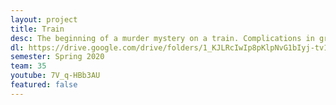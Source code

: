 ```yaml
---
layout: project
title: Train
desc: The beginning of a murder mystery on a train. Complications in group communication and availability limited the scale of what could be accomplished
dl: https://drive.google.com/drive/folders/1_KJLRcIwIp8pKlpNvG1bIyj-tv1W-mdk?usp=sharing
semester: Spring 2020
team: 35
youtube: 7V_q-HBb3AU
featured: false
---
```

